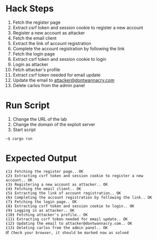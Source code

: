 # Hack Steps

1. Fetch the register page
2. Extract csrf token and session cookie to register a new account
3. Register a new account as attacker
4. Fetch the email client
5. Extract the link of account registration
6. Complete the account registration by following the link
7. Fetch the login page
8. Extract csrf token and session cookie to login
9. Login as attacker
10. Fetch attacker's profile
11. Extract csrf token needed for email update
12. Update the email to attacker@dontwannacry.com
13. Delete carlos from the admin panel

# Run Script

1. Change the URL of the lab
2. Change the domain of the exploit server
3. Start script

```
~$ cargo run
```

# Expected Output

```
⦗1⦘ Fetching the register page.. OK
⦗2⦘ Extracting csrf token and session cookie to register a new account.. OK
⦗3⦘ Registering a new account as attacker.. OK
⦗4⦘ Fetching the email client.. OK
⦗5⦘ Extracting the link of account registration.. OK
⦗6⦘ Completing the account registration by following the link.. OK
⦗7⦘ Fetching the login page.. OK
⦗8⦘ Extracting csrf token and session cookie to login.. OK
⦗9⦘ Logging in as attacker.. OK
⦗10⦘ Fetching attacker's profile.. OK
⦗11⦘ Extracting csrf token needed for email update.. OK
⦗12⦘ Updating the email to attacker@dontwannacry.com.. OK
⦗13⦘ Deleting carlos from the admin panel.. OK
🗹 Check your browser, it should be marked now as solved
```
